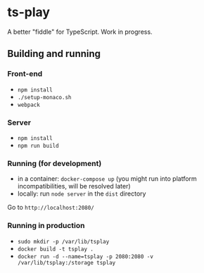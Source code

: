 # ts-play

A better "fiddle" for TypeScript. Work in progress.

## Building and running

### Front-end

- `npm install`
- `./setup-monaco.sh`
- `webpack`

### Server

- `npm install`
- `npm run build`

### Running (for development)

- in a container: `docker-compose up` (you might run into platform incompatibilities, will be resolved later)
- locally: run  `node server` in the `dist` directory

Go to `http://localhost:2080/`


### Running in production

- `sudo mkdir -p /var/lib/tsplay`
- `docker build -t tsplay .`
- `docker run -d --name=tsplay -p 2080:2080 -v /var/lib/tsplay:/storage tsplay`
